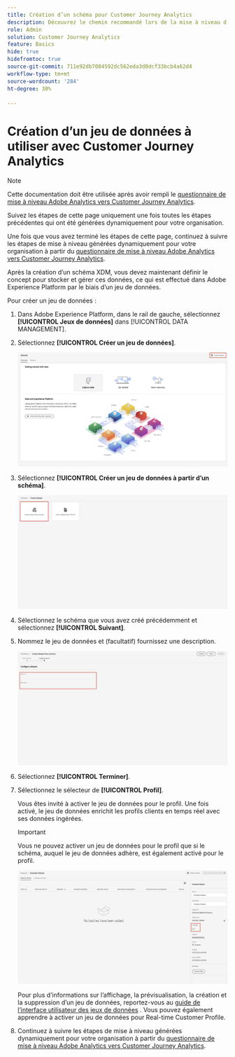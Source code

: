```yaml
---
title: Création d’un schéma pour Customer Journey Analytics
description: Découvrez le chemin recommandé lors de la mise à niveau d’Adobe Analytics vers Customer Journey Analytics
role: Admin
solution: Customer Journey Analytics
feature: Basics
hide: true
hidefromtoc: true
source-git-commit: 711e92db7084592dc562eda3d0dcf33bcb4a62d4
workflow-type: tm+mt
source-wordcount: '284'
ht-degree: 30%

---
```


# Création d’un jeu de données à utiliser avec Customer Journey Analytics

>[!NOTE]
>
>Cette documentation doit être utilisée après avoir rempli le [questionnaire de mise à niveau Adobe Analytics vers Customer Journey Analytics](https://gigazelle.github.io/cja-ttv/).
> 
>Suivez les étapes de cette page uniquement une fois toutes les étapes précédentes qui ont été générées dynamiquement pour votre organisation.
>
>Une fois que vous avez terminé les étapes de cette page, continuez à suivre les étapes de mise à niveau générées dynamiquement pour votre organisation à partir du [questionnaire de mise à niveau Adobe Analytics vers Customer Journey Analytics](https://gigazelle.github.io/cja-ttv/).

<!-- Should we single source this instead of duplicate it? The following steps were copied from: /help/data-ingestion/aepwebsdk.md-->

Après la création d’un schéma XDM, vous devez maintenant définir le concept pour stocker et gérer ces données, ce qui est effectué dans Adobe Experience Platform par le biais d’un jeu de données.

Pour créer un jeu de données :

1. Dans Adobe Experience Platform, dans le rail de gauche, sélectionnez **[!UICONTROL Jeux de données]** dans [!UICONTROL  DATA MANAGEMENT].

1. Sélectionnez **[!UICONTROL Créer un jeu de données]**.

   ![Créer un jeu de données](assets/create-dataset.png)

1. Sélectionnez **[!UICONTROL Créer un jeu de données à partir d’un schéma]**.

   ![Créer un jeu de données à partir d’un schéma](assets/create-dataset-from-schema.png)

1. Sélectionnez le schéma que vous avez créé précédemment et sélectionnez **[!UICONTROL Suivant]**.

1. Nommez le jeu de données et (facultatif) fournissez une description.

   ![Nom du jeu de données](assets/name-your-datatest.png)

1. Sélectionnez **[!UICONTROL Terminer]**.

1. Sélectionnez le sélecteur de **[!UICONTROL Profil]**.

   Vous êtes invité à activer le jeu de données pour le profil. Une fois activé, le jeu de données enrichit les profils clients en temps réel avec ses données ingérées.

   >[!IMPORTANT]
   >
   >    Vous ne pouvez activer un jeu de données pour le profil que si le schéma, auquel le jeu de données adhère, est également activé pour le profil.

   ![Activer un schéma pour le profil](assets/aepwebsdk-dataset-profile.png)

   Pour plus d’informations sur l’affichage, la prévisualisation, la création et la suppression d’un jeu de données, reportez-vous au [guide de l’interface utilisateur des jeux de données](https://experienceleague.adobe.com/docs/experience-platform/catalog/datasets/user-guide.html?lang=fr) . Vous pouvez également apprendre à activer un jeu de données pour Real-time Customer Profile.

1. Continuez à suivre les étapes de mise à niveau générées dynamiquement pour votre organisation à partir du [questionnaire de mise à niveau Adobe Analytics vers Customer Journey Analytics](https://gigazelle.github.io/cja-ttv/).


